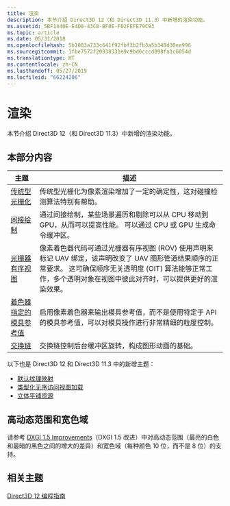 ```yaml
---
title: 渲染
description: 本节介绍 Direct3D 12（和 Direct3D 11.3）中新增的渲染功能。
ms.assetid: 5BF1440E-E4D8-43C8-BF0E-F02FEFE79C93
ms.topic: article
ms.date: 05/31/2018
ms.openlocfilehash: 5b1083a733c641f92fbf3b2fb3a5b348d30ee996
ms.sourcegitcommit: 1fbe7572f20938331e9c9bd6cccd098fa1c6054d
ms.translationtype: HT
ms.contentlocale: zh-CN
ms.lasthandoff: 05/27/2019
ms.locfileid: "66224206"
---
```

# <a name="rendering"></a>渲染

本节介绍 Direct3D 12（和 Direct3D 11.3）中新增的渲染功能。

## <a name="in-this-section"></a>本部分内容



| 主题                                                                                               | 描述                                                                                                                                                                                                                                                                                                                                                                                  |
|-----------------------------------------------------------------------------------------------------|----------------------------------------------------------------------------------------------------------------------------------------------------------------------------------------------------------------------------------------------------------------------------------------------------------------------------------------------------------------------------------------------|
| [传统型光栅化](conservative-rasterization.md)<br/>                             | 传统型光栅化为像素渲染增加了一定的确定性，这对碰撞检测算法特别有帮助。<br/>                                                                                                                                                                                                                                              |
| [间接绘制](indirect-drawing.md)<br/>                                                 | 通过间接绘制，某些场景遍历和剔除可以从 CPU 移动到 GPU，从而可以提高性能。 可以通过 CPU 或 GPU 生成命令缓冲区。<br/>                                                                                                                                                                                              |
| [光栅器有序视图](rasterizer-order-views.md)<br/>                                   | 像素着色器代码可通过光栅器有序视图 (ROV) 使用声明来标记 UAV 绑定，该声明改变了 UAV 图形管道结果顺序的正常要求。 这可确保顺序无关透明度 (OIT) 算法能够正常工作，多个透明对象在视图中彼此对齐时，可以提供更好的渲染效果。 <br/> |
| [着色器指定的模具参考值](shader-specified-stencil-reference-value.md)<br/> | 启用像素着色器来输出模具参考值，而不是使用特定于 API 的模具参考值，可以对模具操作进行非常精细的粒度控制。<br/>                                                                                                                                                                                                              |
| [交换链](swap-chains.md)<br/>                                                           | 交换链控制后台缓冲区旋转，构成图形动画的基础。<br/>                                                                                                                                                                                                                                                                                            |



 

以下也是 Direct3D 12 和 Direct3D 11.3 中的新增主题：

-   [默认纹理映射](default-texture-mapping.md)
-   [类型化无序访问视图加载](typed-unordered-access-view-loads.md)
-   [立体平铺资源](volume-tiled-resources.md)

## <a name="high-dynamic-range-and-wide-color-gamut"></a>高动态范围和宽色域

请参考 [DXGI 1.5 Improvements](https://msdn.microsoft.com/library/windows/desktop/mt661818)（DXGI 1.5 改进）中对高动态范围（最亮的白色和最暗的黑色之间的增大的差异）和宽色域（每种颜色 10 位，而不是 8 位）的支持。

## <a name="related-topics"></a>相关主题

<dl> <dt>

[Direct3D 12 编程指南](directx-12-programming-guide.md)
</dt> </dl>

 

 





